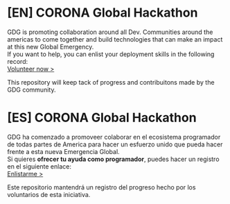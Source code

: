
# [EN] CORONA Global Hackathon
GDG is promoting collaboration around all Dev. Communities around the americas to come together and build technologies that can make an impact at this new Global Emergency.<br/>
If you want to help, you can enlist your deployment skills in the following record:<br/>
[Volunteer now >](https://docs.google.com/spreadsheets/d/1IBM4kgflXM9yhyqE1YpA6Xpf8EVfLAMBVatx5FOwb_4/edit#gid=0)

This repository will keep tack of progress and contribuitons made by the GDG community.

# [ES] CORONA Global Hackathon
GDG ha comenzado a promoveer colaborar en el ecosistema programador de todas partes de America para hacer un esfuerzo unido que pueda hacer frente a esta nueva Emergencia Global.<br/>
Si quieres **ofrecer tu ayuda como programador**, puedes hacer un registro en el siguiente enlace:<br/>
[Enlistarme >](https://docs.google.com/spreadsheets/d/1IBM4kgflXM9yhyqE1YpA6Xpf8EVfLAMBVatx5FOwb_4/edit#gid=0)

Este repositorio mantendrá un registro del progreso hecho por los voluntarios de esta iniciativa.
